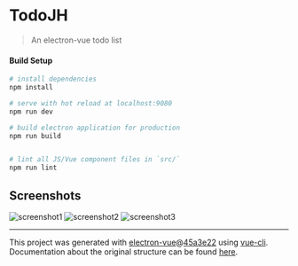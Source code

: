 # TodoJH

> An electron-vue todo list

#### Build Setup

``` bash
# install dependencies
npm install

# serve with hot reload at localhost:9080
npm run dev

# build electron application for production
npm run build


# lint all JS/Vue component files in `src/`
npm run lint

```
## Screenshots
![screenshot1](https://user-images.githubusercontent.com/71388341/94341299-3c40e380-0019-11eb-9de3-edac63739801.PNG)
![screenshot2](https://user-images.githubusercontent.com/71388341/94341301-3f3bd400-0019-11eb-8be8-737135d3844d.PNG)
![screenshot3](https://user-images.githubusercontent.com/71388341/94341303-406d0100-0019-11eb-9123-80083bd0144a.PNG)

---

This project was generated with [electron-vue](https://github.com/SimulatedGREG/electron-vue)@[45a3e22](https://github.com/SimulatedGREG/electron-vue/tree/45a3e224e7bb8fc71909021ccfdcfec0f461f634) using [vue-cli](https://github.com/vuejs/vue-cli). Documentation about the original structure can be found [here](https://simulatedgreg.gitbooks.io/electron-vue/content/index.html).
